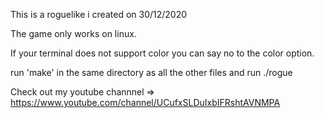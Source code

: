 This is a roguelike i created on 30/12/2020

The game only works on linux.

If your terminal does not support color you can say no to the color option.

run 'make' in the same directory as all the other files and run ./rogue

Check out my youtube channnel => https://www.youtube.com/channel/UCufxSLDuIxbIFRshtAVNMPA
